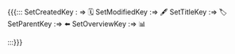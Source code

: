 {{{:::
SetCreatedKey : => 🗓️
SetModifiedKey :=> 🖋️
SetTitleKey :=> 🏷️
SetParentKey :=> ⬅️
SetOverviewKey :=> 📊


:::}}}